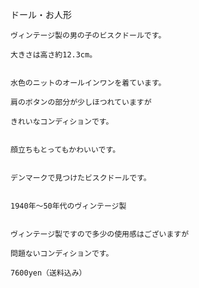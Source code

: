 <link rel="stylesheet" type="text/css" href="/assets/css/styles.css">

ドール・お人形

	ヴィンテージ製の男の子のビスクドールです。

	大きさは高さ約12.3cm。

<img alt="" src="http://blog.cnobi.jp/v1/blog/user/71e35865e9e62f3f9d70420d6124d2ab/1337024614"/>

	水色のニットのオールインワンを着ています。

	肩のボタンの部分が少しほつれていますが

	きれいなコンディションです。

<img alt="" src="http://blog.cnobi.jp/v1/blog/user/71e35865e9e62f3f9d70420d6124d2ab/1337024615"/>

	顔立ちもとってもかわいいです。

<img alt="" src="http://blog.cnobi.jp/v1/blog/user/71e35865e9e62f3f9d70420d6124d2ab/1337024638"/>

	デンマークで見つけたビスクドールです。

<img alt="" src="http://blog.cnobi.jp/v1/blog/user/71e35865e9e62f3f9d70420d6124d2ab/1337024639"/>

	1940年〜50年代のヴィンテージ製

<img alt="" src="http://blog.cnobi.jp/v1/blog/user/71e35865e9e62f3f9d70420d6124d2ab/1337024640"/>

	ヴィンテージ製ですので多少の使用感はございますが

	問題ないコンディションです。

	7600yen（送料込み）